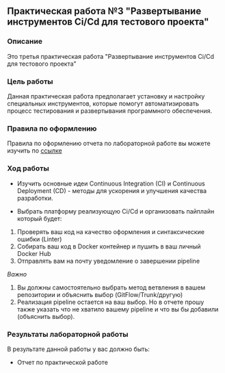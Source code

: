 ## Практическая работа №3 "Развертывание инструментов Ci/Cd для тестового проекта"
### Описание
Это третья практическая работа "Развертывание инструментов Ci/Cd для тестового проекта"

### Цель работы
Данная практическая работа предполагает установку и настройку специальных инструментов, которые помогут автоматизировать процесс тестирования и развертывания программного обеспечения.

### Правила по оформлению

Правила по оформлению отчета по лабораторной работе вы можете изучить по [ссылке](../reportdesign.md)

### Ход работы

- Изучить основные идеи Continuous Integration (CI) и Continuous Deployment (CD) - методы для ускорения и улучшения качества разработки.

- Выбрать платформу реализующую Ci/Cd и организовать пайплайн который будет:
1. Проверять ваш код на качество оформления и синтаксические ошибки (Linter)
2. Собирать ваш код в Docker контейнер и пушить в ваш личный Docker Hub
3. Отправлять вам на почту уведомление о завершении pipeline

*Важно*
1. Вы должны самостоятельно выбрать метод ветвления в вашем репозитории и объяснить выбор (GitFlow/Trunk/другую)
2. Реализация pipeline остается на ваш выбор. Но в отчете прошу также указать что не хватило вашему pipeline и что вы бы добавили (объяснить выбор). 


### Результаты лабораторной работы
В результате данной работы у вас должно быть:

- Отчет по практической работе

